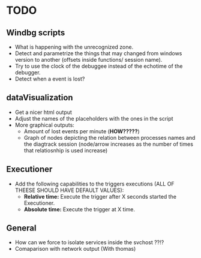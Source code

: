 # TODO

## Windbg scripts

* What is happening with the unrecognized zone.
* Detect and parametrize the things that may changed from windows version to another (offsets inside functions/ session name).
* Try to use the clock of the debuggee instead of the echotime of the debugger.
* Detect when a event is lost? 


##  dataVisualization

* Get a nicer html output 
* Adjust the names of the placeholders with the ones in the script 
* More graphical outputs: 
    * Amount of lost events per minute (**HOW?????**)
    * Graph of nodes depicting the relation between processes names and the diagtrack session (node/arrow increases as the number of times that relatiosnhip is used increase) 


## Executioner

* Add the following capabilities to the triggers executions (ALL OF THEESE SHOULD HAVE DEFAULT VALUES):
    * **Relative time:** Execute the trigger after X seconds started the Executioner.
    * **Absolute time:** Execute the trigger at X time. 


## General

* How can we force to isolate services inside the svchost ??!?
* Comaparison with network output (With thomas)


